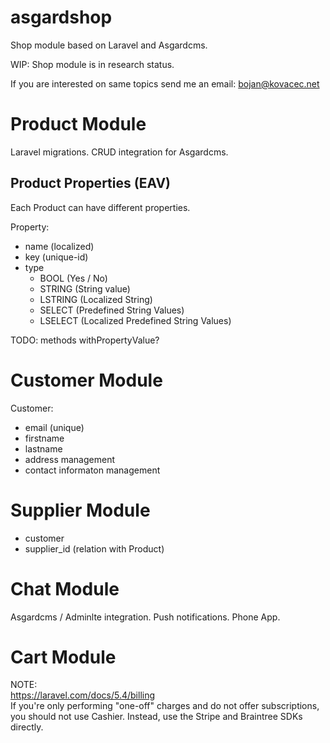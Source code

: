 # asgardshop

Shop module based on Laravel and Asgardcms.  
  
WIP: Shop module is in research status.   
  
If you are interested on same topics send me an email: bojan@kovacec.net  

# Product Module

Laravel migrations. CRUD integration for Asgardcms. 

## Product Properties (EAV)

Each Product can have different properties. 

Property: 

* name (localized)
* key (unique-id)
* type
  * BOOL (Yes / No)
  * STRING (String value)
  * LSTRING (Localized String)
  * SELECT (Predefined String Values)
  * LSELECT (Localized Predefined String Values)


TODO: methods 
withPropertyValue?

# Customer Module

Customer:

* email (unique)
* firstname
* lastname
* address management
* contact informaton management

# Supplier Module

* customer
* supplier_id (relation with Product)

# Chat Module

Asgardcms / Adminlte integration. Push notifications. Phone App.

# Cart Module

NOTE:   
https://laravel.com/docs/5.4/billing  
If you're only performing "one-off" charges and do not offer subscriptions, you should not use Cashier. Instead, use the Stripe and Braintree SDKs directly.  
 